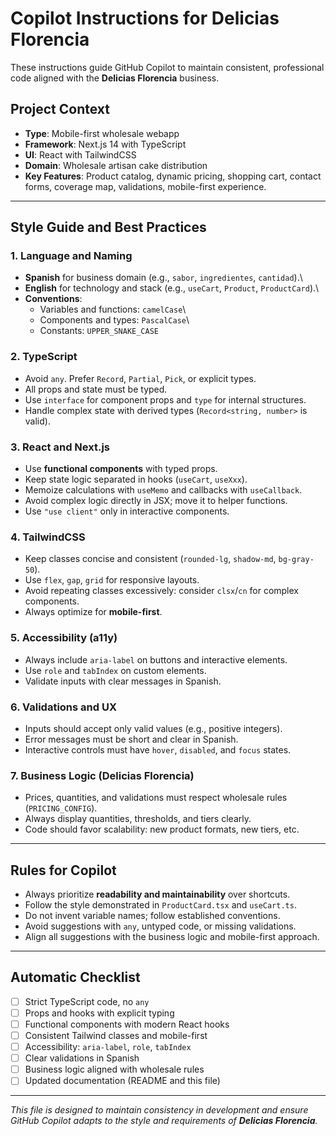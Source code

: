 # Copilot Instructions for Delicias Florencia

These instructions guide GitHub Copilot to maintain consistent,
professional code aligned with the **Delicias Florencia** business.

## Project Context

-   **Type**: Mobile-first wholesale webapp
-   **Framework**: Next.js 14 with TypeScript
-   **UI**: React with TailwindCSS
-   **Domain**: Wholesale artisan cake distribution
-   **Key Features**: Product catalog, dynamic pricing, shopping cart,
    contact forms, coverage map, validations, mobile-first experience.

------------------------------------------------------------------------

## Style Guide and Best Practices

### 1. Language and Naming

-   **Spanish** for business domain (e.g., `sabor`, `ingredientes`,
    `cantidad`).\
-   **English** for technology and stack (e.g., `useCart`, `Product`,
    `ProductCard`).\
-   **Conventions**:
    -   Variables and functions: `camelCase`\
    -   Components and types: `PascalCase`\
    -   Constants: `UPPER_SNAKE_CASE`

### 2. TypeScript

-   Avoid `any`. Prefer `Record`, `Partial`, `Pick`, or explicit types.
-   All props and state must be typed.
-   Use `interface` for component props and `type` for internal
    structures.
-   Handle complex state with derived types (`Record<string, number>` is
    valid).

### 3. React and Next.js

-   Use **functional components** with typed props.
-   Keep state logic separated in hooks (`useCart`, `useXxx`).
-   Memoize calculations with `useMemo` and callbacks with
    `useCallback`.
-   Avoid complex logic directly in JSX; move it to helper functions.
-   Use `"use client"` only in interactive components.

### 4. TailwindCSS

-   Keep classes concise and consistent (`rounded-lg`, `shadow-md`,
    `bg-gray-50`).
-   Use `flex`, `gap`, `grid` for responsive layouts.
-   Avoid repeating classes excessively: consider `clsx`/`cn` for
    complex components.
-   Always optimize for **mobile-first**.

### 5. Accessibility (a11y)

-   Always include `aria-label` on buttons and interactive elements.
-   Use `role` and `tabIndex` on custom elements.
-   Validate inputs with clear messages in Spanish.

### 6. Validations and UX

-   Inputs should accept only valid values (e.g., positive integers).
-   Error messages must be short and clear in Spanish.
-   Interactive controls must have `hover`, `disabled`, and `focus`
    states.

### 7. Business Logic (Delicias Florencia)

-   Prices, quantities, and validations must respect wholesale rules
    (`PRICING_CONFIG`).
-   Always display quantities, thresholds, and tiers clearly.
-   Code should favor scalability: new product formats, new tiers, etc.

------------------------------------------------------------------------

## Rules for Copilot

-   Always prioritize **readability and maintainability** over
    shortcuts.
-   Follow the style demonstrated in `ProductCard.tsx` and `useCart.ts`.
-   Do not invent variable names; follow established conventions.
-   Avoid suggestions with `any`, untyped code, or missing validations.
-   Align all suggestions with the business logic and mobile-first
    approach.

------------------------------------------------------------------------

## Automatic Checklist

-   [ ] Strict TypeScript code, no `any`
-   [ ] Props and hooks with explicit typing
-   [ ] Functional components with modern React hooks
-   [ ] Consistent Tailwind classes and mobile-first
-   [ ] Accessibility: `aria-label`, `role`, `tabIndex`
-   [ ] Clear validations in Spanish
-   [ ] Business logic aligned with wholesale rules
-   [ ] Updated documentation (README and this file)

------------------------------------------------------------------------

*This file is designed to maintain consistency in development and ensure
GitHub Copilot adapts to the style and requirements of **Delicias
Florencia**.*
